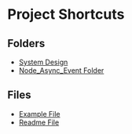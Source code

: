 # Project Shortcuts

## Folders
- [System Design](./3_SystemDesign/LLD/)
- [Node_Async_Event Folder](../Node_Async_Event)

## Files
- [Example File](../Practice/Node_Async_Event/example.js)
- [Readme File](./Readme.md)